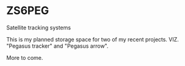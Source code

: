 # ZS6PEG
Satellite tracking systems

This is my planned storage space for two of my recent projects. VIZ. "Pegasus tracker" and "Pegasus arrow".

More to come.
